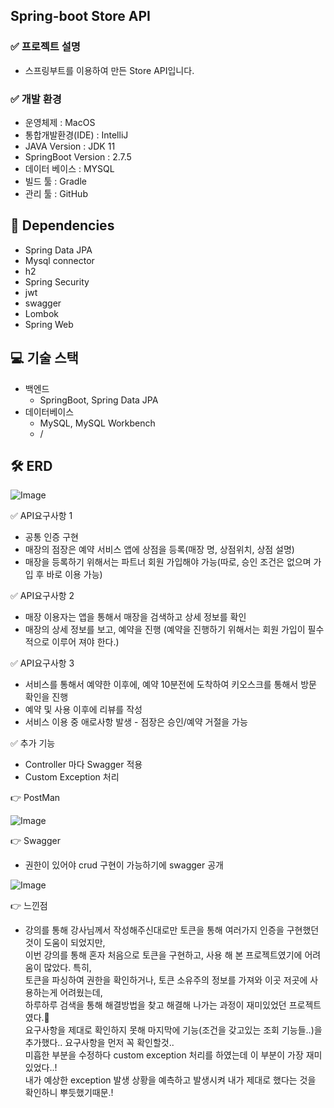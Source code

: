 ## Spring-boot Store API     

### ✅ 프로젝트 설명
- 스프링부트를 이용하여 만든 Store API입니다.

### ✅ 개발 환경
- 운영체제 : MacOS
- 통합개발환경(IDE) : IntelliJ
- JAVA Version : JDK 11
- SpringBoot Version : 2.7.5
- 데이터 베이스 : MYSQL
- 빌드 툴 : Gradle
- 관리 툴 : GitHub

## 🔌 Dependencies
- Spring Data JPA
- Mysql connector
- h2
- Spring Security
- jwt
- swagger
- Lombok
- Spring Web


## 💻 기술 스택
- 백엔드
    - SpringBoot, Spring Data JPA
- 데이터베이스
    - MySQL, MySQL Workbench
    - /

## 🛠 ERD

![Image](https://github.com/casealot/casealot-backend/assets/101981639/9018361c-05d3-40d5-b95b-c9686234409f)

✅ API요구사항 1
- 공통 인증 구현
- 매장의 점장은 예약 서비스 앱에 상점을 등록(매장 명, 상점위치, 상점 설명)
- 매장을 등록하기 위해서는 파트너 회원 가입해야 가능(따로, 승인 조건은 없으며 가입 후 바로 이용 가능)

✅ API요구사항 2
- 매장 이용자는 앱을 통해서 매장을 검색하고 상세 정보를 확인
- 매장의 상세 정보를 보고, 예약을 진행 (예약을 진행하기 위해서는 회원 가입이 필수적으로 이루어 져야 한다.)

✅ API요구사항 3
- 서비스를 통해서 예약한 이후에, 예약 10분전에 도착하여 키오스크를 통해서 방문 확인을 진행
- 예약 및 사용 이후에 리뷰를 작성
- 서비스 이용 중 애로사항 발생 - 점장은 승인/예약 거절을 가능

✅ 추가 기능
- Controller 마다 Swagger 적용
- Custom Exception 처리

👉 PostMan

![Image](https://github.com/casealot/casealot-backend/assets/101981639/4e7031b4-a701-4095-828f-2263c90f6657)

👉 Swagger
- 권한이 있어야 crud 구현이 가능하기에 swagger 공개

![Image](https://github.com/casealot/casealot-backend/assets/101981639/bd2dae15-c85a-49eb-bc33-23df2a06938f)



[//]: # (🍏 API 활용법 &#40;임시~!&#41;)

[//]: # ()
[//]: # (회원가입)

[//]: # ()
[//]: # (![Image]&#40;https://github.com/IamAnjaehyun/fastcampus-project-board/assets/101981639/cad8e557-3e73-42ab-b9a7-4f273c4bc8e8&#41;)

[//]: # ()
[//]: # (로그인)

[//]: # ()
[//]: # (![Image]&#40;https://github.com/IamAnjaehyun/fastcampus-project-board/assets/101981639/95a82189-255c-4ef4-981b-98d8c95168ef&#41;)

[//]: # ()
[//]: # (권한 부여)

[//]: # ()
[//]: # (![Image]&#40;https://github.com/IamAnjaehyun/fastcampus-project-board/assets/101981639/8616bb5a-e5eb-446a-bffc-34451b387c5d&#41;)

[//]: # ()
[//]: # (식당 등록 &#40;권한이 있을 시에만 가능&#41;)

[//]: # ()
[//]: # (![Image]&#40;https://github.com/IamAnjaehyun/fastcampus-project-board/assets/101981639/6296b66f-4c33-4603-a2c9-a31479c57c4c&#41;)

[//]: # ()
[//]: # (식당 조회)

[//]: # ()
[//]: # (![Image]&#40;https://github.com/IamAnjaehyun/fastcampus-project-board/assets/101981639/aa669d88-684a-4974-b24a-d0c06870da66&#41;)

[//]: # ()
[//]: # (식당 예약 &#40;식당 조회 후 식당 번호를 통해 예약&#41;)

[//]: # ()
[//]: # (![Image]&#40;https://github.com/IamAnjaehyun/fastcampus-project-board/assets/101981639/6f2c652b-a87b-4df0-b9e4-908b38eb7f8b&#41;)

[//]: # ()
[//]: # (예약 정보 확인 &#40;사장 번호를 통해 사장이 보유한 식당의 예약 정보를 확인&#41;)

[//]: # ()
[//]: # (![Image]&#40;https://github.com/IamAnjaehyun/fastcampus-project-board/assets/101981639/b773145b-2619-4e94-a468-69b9c0a4e66f&#41;)

[//]: # ()
[//]: # (예약 승인 &#40;사장 토큰을 통해 phoneNum 비교하여 파트너인지 확인&#41;)

[//]: # ()
[//]: # (![Image]&#40;https://github.com/IamAnjaehyun/fastcampus-project-board/assets/101981639/5bb9893c-484b-4d25-94d6-af1d2850305b&#41;)

[//]: # ()
[//]: # (예약 승인, 거절 후 예약 정보 확인)

[//]: # ()
[//]: # (![Image]&#40;https://github.com/IamAnjaehyun/fastcampus-project-board/assets/101981639/4640c8bb-c048-4243-9bbc-a24ee01c1df4&#41;)

[//]: # ()
[//]: # (![Image]&#40;https://github.com/IamAnjaehyun/fastcampus-project-board/assets/101981639/f3eceaef-9993-4673-b437-72f21c126a36&#41;)

[//]: # ()
[//]: # (휴대폰 번호 입력을 통해 10분전 매장도착 확인)

[//]: # ()
[//]: # (![Image]&#40;https://github.com/IamAnjaehyun/fastcampus-project-board/assets/101981639/5976b8bb-4420-444b-937d-1bfe5eb77ce1&#41;)

[//]: # ()
[//]: # ()
[//]: # (상점 이용 후 리뷰 작성)

[//]: # ()
[//]: # (![Image]&#40;https://github.com/IamAnjaehyun/fastcampus-project-board/assets/101981639/cc4b5ef6-ce0c-41b2-a31f-dcfefeebe939&#41;)

👉 느낀점
- 강의를 통해 강사님께서 작성해주신대로만 토큰을 통해 여러가지 인증을 구현했던 것이 도움이 되었지만,</br>
이번 강의를 통해 혼자 처음으로 토큰을 구현하고, 사용 해 본 프로젝트였기에 어려움이 많았다. 특히, </br>
토큰을 파싱하여 권한을 확인하거나, 토큰 소유주의 정보를 가져와 이곳 저곳에 사용하는게 어려웠는데, </br>
하루하루 검색을 통해 해결방법을 찾고 해결해 나가는 과정이 재미있었던 프로젝트였다.💪</br>
요구사항을 제대로 확인하지 못해 마지막에 기능(조건을 갖고있는 조회 기능들..)을 추가했다.. 요구사항을 먼저 꼭 확인할것..</br>
미흡한 부분을 수정하다 custom exception 처리를 하였는데 이 부분이 가장 재미있었다..!</br>
내가 예상한 exception 발생 상황을 예측하고 발생시켜 내가 제대로 했다는 것을 확인하니 뿌듯했기때문.!



